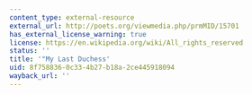 ```yaml
---
content_type: external-resource
external_url: http://poets.org/viewmedia.php/prmMID/15701
has_external_license_warning: true
license: https://en.wikipedia.org/wiki/All_rights_reserved
status: ''
title: '"My Last Duchess'
uid: 8f758836-0c33-4b27-b18a-2ce445918094
wayback_url: ''
---
```

